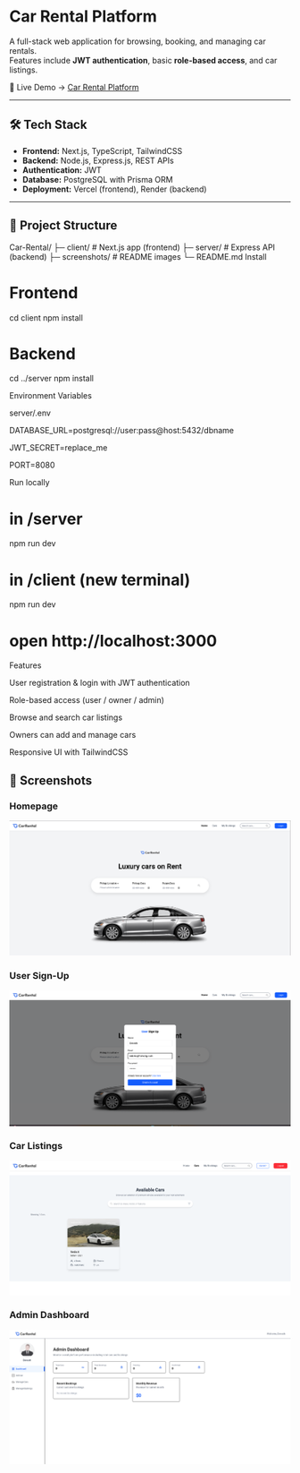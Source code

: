 # Car Rental Platform

A full-stack web application for browsing, booking, and managing car rentals.    
Features include **JWT authentication**, basic **role-based access**, and car listings.  

🔗 Live Demo → [Car Rental Platform](https://car-rental-indol-sigma.vercel.app/)

---

## 🛠 Tech Stack
- **Frontend:** Next.js, TypeScript, TailwindCSS  
- **Backend:** Node.js, Express.js, REST APIs  
- **Authentication:** JWT  
- **Database:** PostgreSQL with Prisma ORM  
- **Deployment:** Vercel (frontend), Render (backend)  

---

## 📁 Project Structure
Car-Rental/
├─ client/ # Next.js app (frontend)
├─ server/ # Express API (backend)
├─ screenshots/ # README images
└─ README.md
Install
# Frontend
cd client
npm install

# Backend
cd ../server
npm install

Environment Variables

server/.env

DATABASE_URL=postgresql://user:pass@host:5432/dbname

JWT_SECRET=replace_me

PORT=8080

Run locally
# in /server
npm run dev

# in /client (new terminal)
npm run dev
# open http://localhost:3000

Features

User registration & login with JWT authentication

Role-based access (user / owner / admin)

Browse and search car listings

Owners can add and manage cars

Responsive UI with TailwindCSS


## 📸 Screenshots  

### Homepage  
![Homepage](./screenshots/dashboard.png)  

### User Sign-Up  
![Sign-Up](./screenshots/signup.png)  

### Car Listings  
![Car Listings](./screenshots/cars.png)  

### Admin Dashboard  
![Admin Dashboard](./screenshots/admin.png)  

